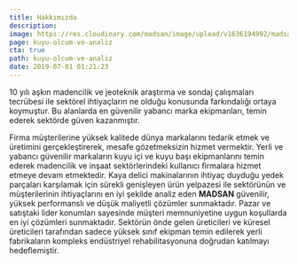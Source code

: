```yaml
---
title: Hakkımızda
description: 
image: https://res.cloudinary.com/madsan/image/upload/v1636194992/madsan-stock/IMG_3200_nsgux0.jpg
page: kuyu-olcum-ve-analiz
cta: true
path: kuyu-olcum-ve-analiz
date: 2019-07-01 01:21:23
---
```



10 yılı aşkın madencilik ve jeoteknik araştırma ve sondaj çalışmaları tecrübesi ile sektörel ihtiyaçların ne olduğu konusunda farkındalığı ortaya koymuştur. Bu alanlarda en güvenilir yabancı marka ekipmanları, temin ederek sektörde güven kazanmıştır. 

Firma müşterilerine yüksek kalitede dünya markalarını tedarik etmek ve üretimini gerçekleştirerek, mesafe gözetmeksizin hizmet vermektir. Yerli ve yabancı güvenilir markaların kuyu içi ve kuyu başı ekipmanlarını temin ederek madencilik ve inşaat sektörlerindeki kullanıcı firmalara hizmet etmeye devam etmektedir. Kaya delici makinalarının ihtiyaç duyduğu yedek parçaları karşılamak için sürekli genişleyen ürün yelpazesi ile sektörünün ve müşterilerinin ihtiyaçlarını en iyi şekilde analiz eden **MADSAN** güvenilir, yüksek performanslı ve düşük maliyetli çözümler sunmaktadır. Pazar ve satıştaki lider konumları sayesinde müşteri memnuniyetine uygun koşullarda en iyi çözümleri sunmaktadır. Sektörün önde gelen üreticileri ve küresel üreticileri tarafından sadece yüksek sınıf ekipman temin edilerek yerli fabrikaların kompleks endüstriyel rehabilitasyonuna doğrudan katılmayı hedeflemiştir.
